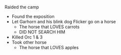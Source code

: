 Raided the camp
- Found the exposition
- Let Garhorn and his blink dog Flicker go on a horse
	- The horse that LOVES carrots
	- DID NOT SEARCH HIM
- Killed Orc 1 & 3
- Took other horse
	- The horse that LOVES apples